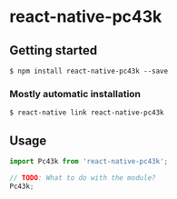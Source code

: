 # react-native-pc43k

## Getting started

`$ npm install react-native-pc43k --save`

### Mostly automatic installation

`$ react-native link react-native-pc43k`

## Usage
```javascript
import Pc43k from 'react-native-pc43k';

// TODO: What to do with the module?
Pc43k;
```
